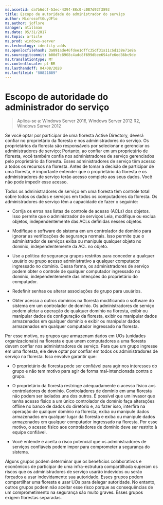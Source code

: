 ```yaml
---
ms.assetid: da7b6dcf-53ec-4394-88c0-c087d92f3893
title: Escopo de autoridade do administrador do serviço
author: MicrosoftGuyJFlo
ms.author: joflore
manager: mtillman
ms.date: 05/31/2017
ms.topic: article
ms.prod: windows-server
ms.technology: identity-adds
ms.openlocfilehash: 3a891ade46fdee1dffc35df31a11c6d138e71e8a
ms.sourcegitcommit: b00d7c8968c4adc8f699dbee694afe6ed36bc9de
ms.translationtype: MT
ms.contentlocale: pt-BR
ms.lasthandoff: 04/08/2020
ms.locfileid: "80821889"
---
```

# <a name="service-administrator-scope-of-authority"></a>Escopo de autoridade do administrador do serviço

>Aplica-se a: Windows Server 2016, Windows Server 2012 R2, Windows Server 2012

Se você optar por participar de uma floresta Active Directory, deverá confiar no proprietário da floresta e nos administradores do serviço. Os proprietários da floresta são responsáveis por selecionar e gerenciar os administradores de serviço; Portanto, ao confiar em um proprietário de floresta, você também confia nos administradores de serviço gerenciados pelo proprietário da floresta. Esses administradores de serviço têm acesso a todos os recursos na floresta. Antes de tomar a decisão de participar de uma floresta, é importante entender que o proprietário da floresta e os administradores de serviço terão acesso completo aos seus dados. Você não pode impedir esse acesso.  
  
Todos os administradores de serviço em uma floresta têm controle total sobre todos os dados e serviços em todos os computadores da floresta. Os administradores de serviço têm a capacidade de fazer o seguinte:  
  
-   Corrija os erros nas listas de controle de acesso (ACLs) dos objetos. Isso permite que o administrador de serviços Leia, modifique ou exclua objetos, independentemente das ACLs definidas nesses objetos.  
  
-   Modifique o software do sistema em um controlador de domínio para ignorar as verificações de segurança normais. Isso permite que o administrador de serviços exiba ou manipule qualquer objeto no domínio, independentemente da ACL no objeto.  
  
-   Use a política de segurança grupos restritos para conceder a qualquer usuário ou grupo acesso administrativo a qualquer computador ingressado no domínio. Dessa forma, os administradores de serviço podem obter o controle de qualquer computador ingressado no domínio, independentemente das intenções do proprietário do computador.  
  
-   Redefinir senhas ou alterar associações de grupo para usuários.  
  
-   Obter acesso a outros domínios na floresta modificando o software do sistema em um controlador de domínio. Os administradores de serviço podem afetar a operação de qualquer domínio na floresta, exibir ou manipular dados de configuração da floresta, exibir ou manipular dados armazenados em qualquer domínio e exibir ou manipular dados armazenados em qualquer computador ingressado na floresta.  
  
Por esse motivo, os grupos que armazenam dados em UOs (unidades organizacionais) na floresta e que unem computadores a uma floresta devem confiar nos administradores de serviço. Para que um grupo ingresse em uma floresta, ele deve optar por confiar em todos os administradores de serviço na floresta. Isso envolve garantir que:  
  
-   O proprietário da floresta pode ser confiável para agir nos interesses do grupo e não tem motivo para agir de forma mal-intencionada contra o grupo.  
  
-   O proprietário da floresta restringe adequadamente o acesso físico aos controladores de domínio. Controladores de domínio em uma floresta não podem ser isolados uns dos outros. É possível que um invasor que tenha acesso físico a um único controlador de domínio faça alterações offline no banco de dados do diretório e, ao fazer isso, interfira na operação de qualquer domínio na floresta, exiba ou manipule dados armazenados em qualquer lugar da floresta e exiba ou manipule dados armazenados em qualquer computador ingressado na floresta. Por esse motivo, o acesso físico aos controladores de domínio deve ser restrito à equipe confiável.  
  
-   Você entende e aceita o risco potencial que os administradores de serviços confiáveis podem impor para comprometer a segurança do sistema.  
  
Alguns grupos podem determinar que os benefícios colaborativos e econômicos de participar de uma infra-estrutura compartilhada superam os riscos que os administradores de serviço usarão indevidos ou serão forçados a usar indevidamente sua autoridade. Esses grupos podem compartilhar uma floresta e usar UOs para delegar autoridade. No entanto, outros grupos podem não aceitar esse risco porque as consequências de um comprometimento na segurança são muito graves. Esses grupos exigem florestas separadas.  
  


